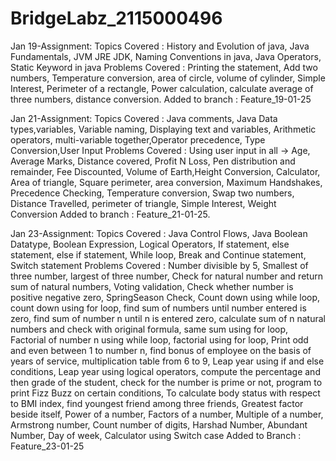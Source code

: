# BridgeLabz_2115000496
Jan 19-Assignment:
Topics Covered :
  History and Evolution of java, Java Fundamentals, JVM JRE JDK, Naming Conventions in java, Java Operators, Static Keyword in java
Problems Covered :
  Printing the statement, Add two numbers, Temperature conversion, area of circle, volume of cylinder, Simple Interest, Perimeter of a rectangle, Power               calculation, calculate average of three numbers, distance conversion.
Added to branch :
  Feature_19-01-25

Jan 21-Assignment:
Topics Covered :
  Java comments, Java Data types,variables, Variable naming, Displaying text and variables, Arithmetic operators, multi-variable together,Operator precedence, Type   Conversion,User Input
Problems Covered :
  Using user input in all -> Age, Average Marks, Distance covered, Profit N Loss, Pen distribution and remainder, Fee Discounted, Volume of Earth,Height              Conversion, Calculator, Area of triangle, Square perimeter, area conversion, Maximum Handshakes, Precedence Checking, Temperature conversion, Swap two numbers,     Distance Travelled, perimeter of triangle, Simple Interest, Weight Conversion
Added to branch :
  Feature_21-01-25.

Jan 23-Assignment:
Topics Covered :
  Java Control Flows, Java Boolean Datatype, Boolean Expression, Logical Operators, If statement, else statement, else if statement, While loop, Break and Continue   statement, Switch statement
Problems Covered : 
  Number divisible by 5, Smallest of three number, largest of three number, Check for natural number and return sum of natural numbers, Voting validation, Check      whether number is positive negative zero, SpringSeason Check, Count down using while loop, count down using for loop, find sum of numbers until number entered is   zero, find sum of number n until n is entered zero, calculate sum of n natural numbers and check with original formula, same sum using for loop, Factorial of       number n using while loop, factorial using for loop, Print odd and even between 1 to number n, find bonus of employee on the basis of years of service,             multiplication table from 6 to 9, Leap year using if and else conditions, Leap year using logical operators, compute the percentage and then grade of the           student, check for the number is prime or not, program to print Fizz Buzz on certain conditions, To calculate body status with respect to BMI index, find           youngest friend among three friends, Greatest factor beside itself, Power of a number, Factors of a number, Multiple of a number, Armstrong number, Count number    of digits, Harshad Number, Abundant Number, Day of week, Calculator using Switch case
Added to Branch :
  Feature_23-01-25
